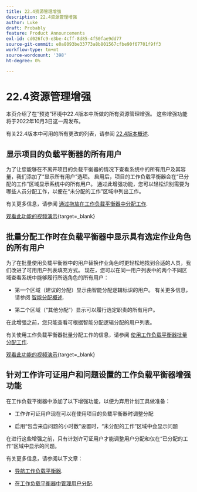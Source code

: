 ```yaml
---
title: 22.4资源管理增强
description: 22.4资源管理增强
author: Luke
draft: Probably
feature: Product Announcements
exl-id: cd026fc9-e3be-4cff-8d85-4f50fae9dd77
source-git-commit: e0a8093be33773a8b801567cfbe90f67701f9ff3
workflow-type: tm+mt
source-wordcount: '398'
ht-degree: 0%

---
```


# 22.4资源管理增强

本页介绍了在“预览”环境中22.4版本中所做的所有资源管理增强。 这些增强功能将于2022年10月3日这一周发布。

有关22.4版本中可用的所有更改的列表，请参阅 [22.4版本概述](/help/quicksilver/product-announcements/product-releases/22.4-release-activity/22-4-release-overview.md).

## 显示项目的负载平衡器的所有用户

为了让您能够在不离开项目的负载平衡器的情况下查看系统中的所有用户及其容量，我们添加了“显示所有用户”选项。 启用后，项目的工作负载平衡器会在“已分配的工作”区域显示系统中的所有用户。 通过此增强功能，您可以轻松识别需要为哪些人员分配工作，以便在“未分配的工作”区域中列出工作。

有关更多信息，请参阅 [通过拖放在工作负载平衡器中分配工作](/help/quicksilver/resource-mgmt/workload-balancer/assign-work-in-workload-balancer-by-drag-and-drop.md).

[观看此功能的视频演示](https://video.tv.adobe.com/v/3412873/){target=_blank}

## 批量分配工作时在负载平衡器中显示具有选定作业角色的所有用户

为了在批量使用负载平衡器中的用户替换作业角色时更轻松地找到合适的人员，我们改进了可用用户列表填充方式。 现在，您可以在同一用户列表中的两个不同区域查看系统中能够履行所选角色的所有用户：

* 第一个区域（建议的分配）显示由智能分配逻辑标识的用户。 有关更多信息，请参阅 [智能分配概述](/help/quicksilver/manage-work/tasks/assign-tasks/smart-assignments.md).

* 第二个区域（“其他分配”）显示可以履行选定职责的所有用户。

在此增强之前，您只能查看可根据智能分配逻辑分配的用户列表。

有关使用工作负载平衡器批量分配工作的信息，请参阅 [使用工作负载平衡器批量分配工作](/help/quicksilver/resource-mgmt/workload-balancer/assign-work-in-workload-balancer-in-bulk.md).

[观看此功能的视频演示](https://video.tv.adobe.com/v/3412874/){target=_blank}

## 针对工作许可证用户和问题设置的工作负载平衡器增强功能

在工作负载平衡器中添加了以下增强功能，以便为弃用计划工具做准备：

* 工作许可证用户现在可以在使用项目的负载平衡器时调整分配

* 启用“包含来自问题的小时数”设置时，“未分配的工作”区域中会显示问题

在进行这些增强之前，只有计划许可证用户才能调整用户分配和仅在“已分配的工作”区域中显示的问题。

有关更多信息，请参阅以下文章：

* [导航工作负载平衡器](/help/quicksilver/resource-mgmt/workload-balancer/navigate-the-workload-balancer.md).

* [在工作负载平衡器中管理用户分配](/help/quicksilver/resource-mgmt/workload-balancer/manage-user-allocations-workload-balancer.md).

